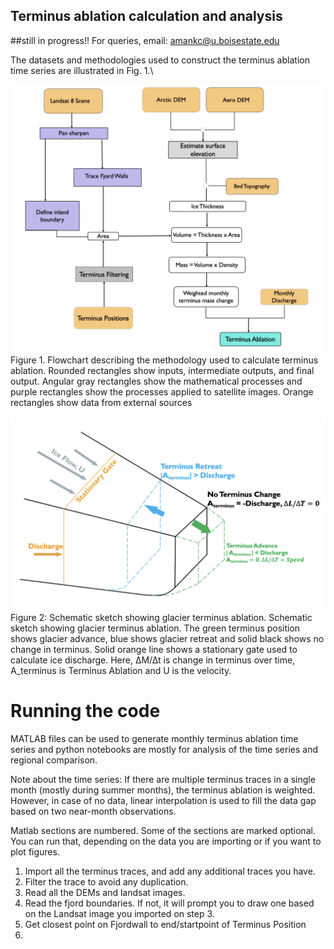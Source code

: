 ## Terminus ablation calculation and analysis
##still in progress!!
For queries, email: [amankc@u.boisestate.edu](mailto:amankc@u.boisestate.edu)

The datasets and methodologies used to construct the terminus ablation time series are illustrated in Fig. 1.\

![Alt text](Pictures/Updated_Main_flowchart.png)
Figure 1. Flowchart describing the methodology used to calculate terminus ablation. Rounded rectangles show inputs, intermediate outputs,
and final output. Angular gray rectangles show the mathematical processes and purple rectangles show the processes applied to satellite
images. Orange rectangles show data from external sources

![Alt text](Pictures/Frontal_Process.png)
Figure 2: Schematic sketch showing glacier terminus ablation. Schematic sketch showing glacier terminus ablation. The green terminus
position shows glacier advance, blue shows glacier retreat and solid black shows no change in terminus. Solid orange line shows a stationary
gate used to calculate ice discharge. Here, ∆M/∆t is change in terminus over time, A_terminus is Terminus Ablation and U is the velocity.

# Running the code

MATLAB files can be used to generate monthly terminus ablation time series and python notebooks are mostly for analysis of the time series and regional comparison. 

Note about the time series: If there are multiple terminus traces in a single month (mostly during summer months), the terminus ablation is weighted. However, in case of no data, linear interpolation is used to fill the data gap based on two near-month observations.

Matlab sections are numbered. Some of the sections are marked optional. You can run that, depending on the data you are importing or if you want to plot figures.

1. Import all the terminus traces, and add any additional traces you have.
2. Filter the trace to avoid any duplication.
3. Read all the DEMs and landsat images.
4. Read the fjord boundaries. If not, it will prompt you to draw one based on the Landsat image you imported on step 3.
5. Get closest point on Fjordwall to end/startpoint of Terminus Position
6. 
